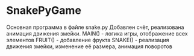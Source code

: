 # SnakePyGame
Основная программа в файле snake.py
Добавлен счёт, реализована анимация движения змейки.
MAIN() - логика игры, отображение всех элементов
FRUIT() - добавление фрукта
SNAKE() - реализация движения змейки, изменение её размера, анимация поворотов
